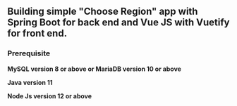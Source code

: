## Building simple "Choose Region" app with Spring Boot for back end and Vue JS with Vuetify for front end.

### Prerequisite
**MySQL version 8 or above or MariaDB version 10 or above**

**Java version 11**

**Node Js version 12 or above**
